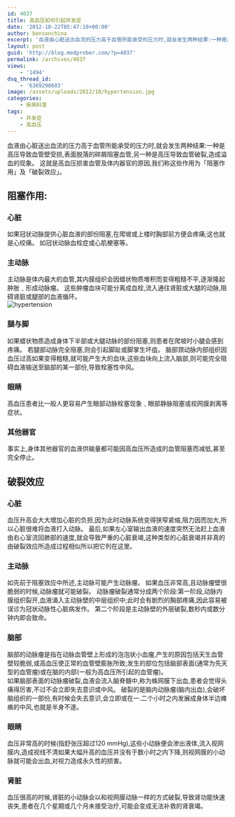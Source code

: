 ```yaml
---
id: 4037
title: 高血压如何引起并发症
date: '2012-10-22T05:47:10+00:00'
author: bensonchina
excerpt: '血液由心脏送出血流的压力高于血管所能承受的压力时,就会发生两种结果:一种是高压导致血管壁受损,表面脱落的碎屑阻塞血管,另一种是高压导致血管破裂,造成溢血的现象。 这就是高血压损害血管及体内器官的原因,我们称这些作用为「阻塞作用」及「破裂效应」。'
layout: post
guid: 'http://blog.medprober.com/?p=4037'
permalink: /archives/4037
views:
    - '1494'
dsq_thread_id:
    - '6369298603'
image: /assets/uploads/2012/10/hypertension.jpg
categories:
    - 疾病科普
tags:
    - 并发症
    - 高血压
---
```


血液由心脏送出血流的压力高于血管所能承受的压力时,就会发生两种结果:一种是高压导致血管壁受损,表面脱落的碎屑阻塞血管,另一种是高压导致血管破裂,造成溢血的现象。 这就是高血压损害血管及体内器官的原因,我们称这些作用为「阻塞作用」及「破裂效应」。

## 阻塞作用:

### 心脏

如果冠状动脉提供心脏血液的部份阻塞,在爬坡或上楼时胸部前方便会疼痛;这也就是心绞痛。 如冠状动脉血栓症或心肌梗塞等。

### 主动脉

主动脉是体内最大的血管,其内膜组织会因蜡状物质堆积而变得粗糙不平,逐渐隆起肿胀﹑形成动脉瘤。 这些肿瘤血块可能分离成血栓,流入通往肾脏或大腿的动脉,阻碍肾脏或腿部的血液循环。  
![hypertension](http://blog.medprober.com/assets/uploads/2012/10/hypertension-300x187.jpg)

### 腿与脚

如果蜡状物质造成身体下半部或大腿动脉的部份阻塞,则患者在爬坡时小腿会感到疼痛。 若腿部动脉完全阻塞,则会引起脚趾或脚掌生坏疽。 脑部颈动脉内部组织因血压过高如果变得粗糙,就可能产生大的血块,这些血块向上流入脑部,则可能完全阻碍血液输送至脑部的某一部份,导致栓塞性中风。

### 眼睛

高血压患者比一般人更容易产生眼部动脉栓塞现象﹑眼部静脉阻塞或视网膜剥离等症状。

### 其他器官

事实上,身体其他器官的血液供输量都可能因高血压所造成的血管阻塞而减低,甚至完全停止。

## 破裂效应

### 心脏

血压升高会大大增加心脏的负担,因为此时动脉系统变得狭窄紧缩,阻力因而加大,所以心脏很难将血液打入动脉。 最后,如果左心室输出血液的速度突然无法赶上血液由右心室流回肺部的速度,就会导致严重的心脏衰竭,这种类型的心脏衰竭并非真的由破裂效应所造成过程相似所以把它列在这里。

### 主动脉

如先前于阻塞效应中所述,主动脉可能产生动脉瘤。 如果血压非常高,且动脉瘤壁很脆弱的时候,动脉瘤就可能破裂。 动脉瘤破裂通常分成两个阶段:第一阶段,动脉内膜组织裂开,血液涌入主动脉壁的中层组织中;此时会有剧烈的胸部疼痛,因此容易被误诊为冠状动脉性心脏病发作。 第二个阶段是主动脉壁的外层破裂,数秒内或数分钟内即会致命。

### 脑部

脑部的动脉瘤是指在动脉血管壁上形成的泡泡状小血瘤,产生的原因包括天生血管壁较脆弱,或高血压使正常的血管壁膨胀所致;发生的部位包括脑部表面(通常为先天型的血管瘤)或在脑的内部(一般为高血压所引起的血管瘤)。  
如果脑部表面的动脉瘤破裂,血液会流入脑脊髓中,称为蛛网膜下出血,患者会觉得头痛得厉害,不过不会立即失去意识或中风。 破裂的是脑内动脉瘤(脑内出血),会破坏脑组织的一部份,有时候会失去意识,会立即或在一.二个小时之内发展成身体半边瘫痪的中风,也就是半身不遂。

### 眼睛

血压非常高的时候(指舒张压超过120 mmHg),这些小动脉便会渗出液体,流入视网膜内,造成视线不清如果大幅升高的血压并没有于数小时之内下降,则视网膜的小动脉就可能会出血,对视力造成永久性的损害。

### 肾脏

血压很高的时候,肾脏的小动脉会以和视网膜动脉一样的方式破裂,导致肾功能快速丧失,患者在几个星期或几个月未接受治疗,可能会变成无法补救的肾衰竭。